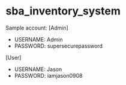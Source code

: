 # sba_inventory_system

Sample account:
[Admin]
- USERNAME: Admin
- PASSWORD: supersecurepassword

[User]
- USERNAME: Jason
- PASSWORD: iamjason0908
